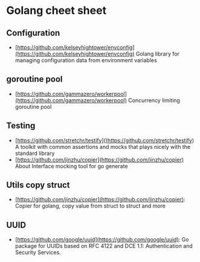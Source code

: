 # Golang cheet sheet

## Configuration 

* [https://github.com/kelseyhightower/envconfig](https://github.com/kelseyhightower/envconfig) Golang library for managing configuration data from environment variables

## goroutine pool

* [https://github.com/gammazero/workerpool](https://github.com/gammazero/workerpool) Concurrency limiting goroutine pool

## Testing 

* [https://github.com/stretchr/testify]()https://github.com/stretchr/testify) A toolkit with common assertions and mocks that plays nicely with the standard library
* [https://github.com/jinzhu/copier](https://github.com/jinzhu/copier) About Interface mocking tool for go generate

## Utils copy struct

* [https://github.com/jinzhu/copier](https://github.com/jinzhu/copier): Copier for golang, copy value from struct to struct and more


## UUID 

* [https://github.com/google/uuid](https://github.com/google/uuid): Go package for UUIDs based on RFC 4122 and DCE 1.1: Authentication and Security Services.